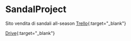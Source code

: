 # SandalProject
 Sito vendita di sandali all-season 
[Trello](https://trello.com/b/ekfPgkDY/projectsandal){:target="_blank"}

[Drive](https://drive.google.com/drive/folders/1yQmk-J5NyArMIfFzItx1fU2b86f532mk){:target="_blank"}

